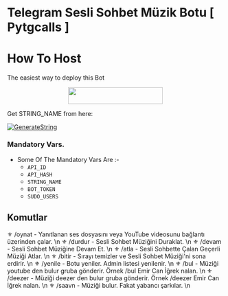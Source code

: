 # Telegram Sesli Sohbet Müzik Botu [ Pytgcalls ]

# How To Host
The easiest way to deploy this Bot
<p align="center"><a href="https://heroku.com/deploy?template=https://github.com/sangramghangale/VCPlayerBot"> <img src="https://img.shields.io/badge/Deploy%20To%20Heroku-red?style=for-the-badge&logo=heroku" width="220" height="38.45"/></a></p>

Get STRING_NAME from here:

[![GenerateString](https://img.shields.io/badge/repl.it-generateString-yellowgreen)](https://replit.com/@QueenArzoo/VCPlayBot)

### Mandatory Vars.

- Some Of The Mandatory Vars Are :-
   - `API_ID` 
   - `API_HASH` 
   - `STRING_NAME` 
   - `BOT_TOKEN` 
   - `SUDO_USERS` 

## Komutlar

⚜️ /oynat - Yanıtlanan ses dosyasını veya YouTube videosunu bağlantı üzerinden çalar. \n
⚜️ /durdur - Sesli Sohbet Müziğini Duraklat. \n
⚜️ /devam - Sesli Sohbet Müziğine Devam Et. \n
⚜️ /atla - Sesli Sohbette Çalan Geçerli Müziği Atlar. \n
⚜️ /bitir - Sırayı temizler ve Sesli Sohbet Müziği'ni sona erdirir. \n
⚜️ /yenile - Botu yeniler. Admin listesi yenilenir. \n
⚜️ /bul - Müziği youtube den bulur gruba gönderir. Örnek /bul Emir Can İğrek nalan.  \n
⚜️ /deezer - Müziği deezer den bulur gruba gönderir. Örnek /deezer Emir Can İğrek nalan.  \n
⚜️ /saavn - Müziği bulur. Fakat yabancı şarkılar. \n
